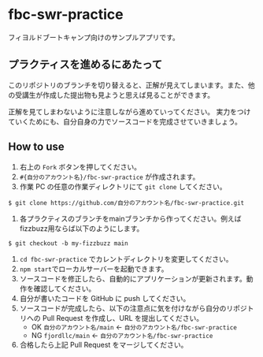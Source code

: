 # fbc-swr-practice

フィヨルドブートキャンプ向けのサンプルアプリです。

## プラクティスを進めるにあたって

このリポジトリのブランチを切り替えると、正解が見えてしまいます。また、他の受講生が作成した提出物も見ようと思えば見ることができます。

正解を見てしまわないように注意しながら進めていってください。 実力をつけていくためにも、自分自身の力でソースコードを完成させていきましょう。

## How to use

1. 右上の `Fork` ボタンを押してください。
1. `#{自分のアカウント名}/fbc-swr-practice` が作成されます。
1. 作業 PC の任意の作業ディレクトリにて `git clone` してください。

```
$ git clone https://github.com/自分のアカウント名/fbc-swr-practice.git
```

1. 各プラクティスのブランチをmainブランチから作ってください。例えばfizzbuzz用ならば以下のようにします。
```
$ git checkout -b my-fizzbuzz main
```
1. `cd fbc-swr-practice` でカレントディレクトリを変更してください。
1. `npm start`でローカルサーバーを起動できます。
1. ソースコードを修正したら、自動的にアプリケーションが更新されます。動作を確認してください。
1. 自分が書いたコードを GitHub に push してください。
1. ソースコードが完成したら、以下の注意点に気を付けながら自分のリポジトリへの Pull Request を作成し、URL を提出してください。
   - OK `自分のアカウント名/main` ← `自分のアカウント名/fbc-swr-practice`
   - NG `fjordllc/main` ← `自分のアカウント名/fbc-swr-practice`
1. 合格したら上記 Pull Request をマージしてください。
